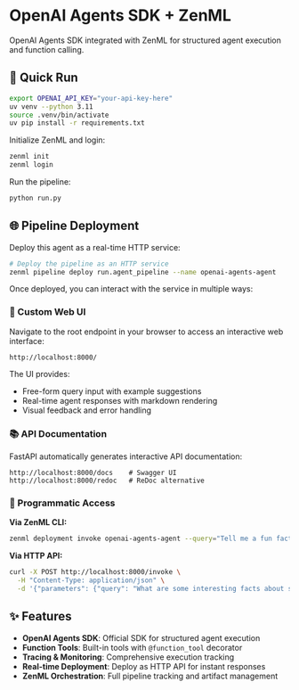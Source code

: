 # OpenAI Agents SDK + ZenML

OpenAI Agents SDK integrated with ZenML for structured agent execution and function calling.

## 🚀 Quick Run

```bash
export OPENAI_API_KEY="your-api-key-here"
uv venv --python 3.11
source .venv/bin/activate
uv pip install -r requirements.txt
```

Initialize ZenML and login:
```bash
zenml init
zenml login
```

Run the pipeline:
```bash
python run.py
```

## 🌐 Pipeline Deployment

Deploy this agent as a real-time HTTP service:

```bash
# Deploy the pipeline as an HTTP service
zenml pipeline deploy run.agent_pipeline --name openai-agents-agent
```

Once deployed, you can interact with the service in multiple ways:

### 🎨 Custom Web UI
Navigate to the root endpoint in your browser to access an interactive web interface:
```
http://localhost:8000/
```

The UI provides:
- Free-form query input with example suggestions
- Real-time agent responses with markdown rendering
- Visual feedback and error handling

### 📚 API Documentation
FastAPI automatically generates interactive API documentation:
```
http://localhost:8000/docs    # Swagger UI
http://localhost:8000/redoc   # ReDoc alternative
```

### 🔧 Programmatic Access

**Via ZenML CLI:**
```bash
zenml deployment invoke openai-agents-agent --query="Tell me a fun fact about Tokyo"
```

**Via HTTP API:**
```bash
curl -X POST http://localhost:8000/invoke \
  -H "Content-Type: application/json" \
  -d '{"parameters": {"query": "What are some interesting facts about space exploration?"}}'
```

## ✨ Features

- **OpenAI Agents SDK**: Official SDK for structured agent execution
- **Function Tools**: Built-in tools with `@function_tool` decorator
- **Tracing & Monitoring**: Comprehensive execution tracking
- **Real-time Deployment**: Deploy as HTTP API for instant responses
- **ZenML Orchestration**: Full pipeline tracking and artifact management
